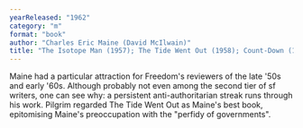 ```yaml
---
yearReleased: "1962"
category: "m"
format: "book"
author: "Charles Eric Maine (David McIlwain)"
title: "The Isotope Man (1957); The Tide Went Out (1958); Count-Down (1959); Subterfuge (1959); TheDarkest of Nights"
---
```

Maine had a particular attraction for Freedom's reviewers of the late '50s and early '60s. Although probably not even among the second tier of sf writers, one can see why: a persistent anti-authoritarian streak runs through his work.  Pilgrim regarded The Tide Went Out as Maine's best book, epitomising  Maine's preoccupation with the "perfidy of governments".